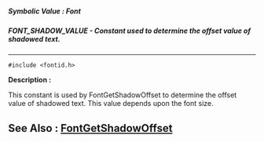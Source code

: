 ##### Symbolic Value : Font
##### FONT_SHADOW_VALUE - Constant used to determine the offset value of shadowed text.
---
```
#include <fontid.h>
```
**Description :**

This constant is used by FontGetShadowOffset to determine the offset value of 
shadowed text.  This value depends upon the font size.

**See Also :**
[FontGetShadowOffset](/domino-c-api-docs/reference/Func/FontGetShadowOffset)
---
